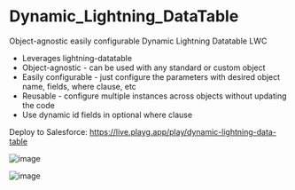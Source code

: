 # Dynamic_Lightning_DataTable

Object-agnostic easily configurable Dynamic Lightning Datatable LWC
* Leverages lightning-datatable
* Object-agnostic - can be used with any standard or custom object
* Easily configurable - just configure the parameters with desired object name, fields, where clause, etc
* Reusable - configure multiple instances across objects without updating the code
* Use dynamic id fields in optional where clause

Deploy to Salesforce: https://live.playg.app/play/dynamic-lightning-data-table

![image](https://user-images.githubusercontent.com/124932501/227669733-f461a4cb-0fc7-4ace-b435-f07cbfd4143d.png)

![image](https://user-images.githubusercontent.com/124932501/227669764-9242c8d8-e39d-4c1a-b414-5a735f99fbca.png)
